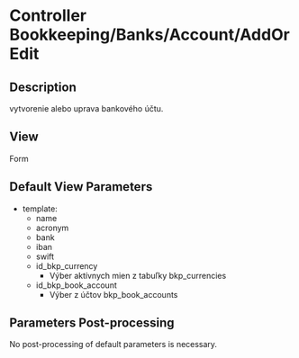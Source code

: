 # Controller Bookkeeping/Banks/Account/AddOrEdit

## Description

vytvorenie alebo uprava bankového účtu.

## View

Form

## Default View Parameters

* template:
  * name
  * acronym
  * bank
  * iban
  * swift
  * id_bkp_currency
    * Výber aktívnych mien z tabuľky bkp_currencies
  * id_bkp_book_account
    * Výber z účtov bkp_book_accounts

## Parameters Post-processing

No post-processing of default parameters is necessary.
